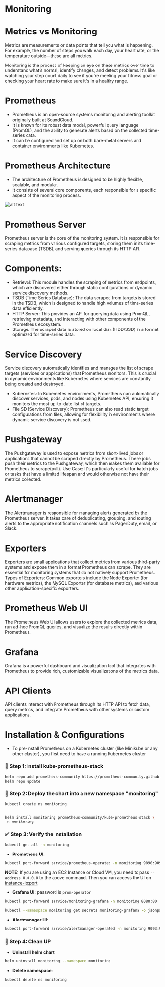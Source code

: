 # Monitoring

# Metrics vs Monitoring

Metrics are measurements or data points that tell you what is happening. For example, the number of steps you walk each day, your heart rate, or the temperature outside—these are all metrics.

Monitoring is the process of keeping an eye on these metrics over time to understand what’s normal, identify changes, and detect problems. It's like watching your step count daily to see if you're meeting your fitness goal or checking your heart rate to make sure it's in a healthy range.

# Prometheus

- Prometheus is an open-source systems monitoring and alerting toolkit originally built at SoundCloud.
- It is known for its robust data model, powerful query language (PromQL), and the ability to generate alerts based on the collected time-series data.
- It can be configured and set up on both bare-metal servers and container environments like Kubernetes.

# Prometheus Architecture

- The architecture of Prometheus is designed to be highly flexible, scalable, and modular.
- It consists of several core components, each responsible for a specific aspect of the monitoring process.

![alt text](image-1.png)


# Prometheus Server
Prometheus server is the core of the monitoring system. It is responsible for scraping metrics from various configured targets, storing them in its time-series database (TSDB), and serving queries through its HTTP API.
# Components:
- Retrieval: This module handles the scraping of metrics from endpoints, which are discovered either through static configurations or dynamic service discovery methods.
- TSDB (Time Series Database): The data scraped from targets is stored in the TSDB, which is designed to handle high volumes of time-series data efficiently.
- HTTP Server: This provides an API for querying data using PromQL, retrieving metadata, and interacting with other components of the Prometheus ecosystem.
- Storage: The scraped data is stored on local disk (HDD/SSD) in a format optimized for time-series data.

# Service Discovery
Service discovery automatically identifies and manages the list of scrape targets (services or applications) that Prometheus monitors.
This is crucial in dynamic environments like Kubernetes where services are constantly being created and destroyed.

- Kubernetes: In Kubernetes environments, Prometheus can automatically discover services, pods, and nodes using Kubernetes API, ensuring it monitors the most up-to-date list of targets.
- File SD (Service Discovery): Prometheus can also read static target configurations from files, allowing for flexibility in environments where dynamic service discovery is not used.
# Pushgateway
The Pushgateway is used to expose metrics from short-lived jobs or applications that cannot be scraped directly by Prometheus.
These jobs push their metrics to the Pushgateway, which then makes them available for Prometheus to scrape(pull).
Use Case:
It's particularly useful for batch jobs or tasks that have a limited lifespan and would otherwise not have their metrics collected.
# Alertmanager
The Alertmanager is responsible for managing alerts generated by the Prometheus server.
It takes care of deduplicating, grouping, and routing alerts to the appropriate notification channels such as PagerDuty, email, or Slack.
# Exporters
Exporters are small applications that collect metrics from various third-party systems and expose them in a format Prometheus can scrape. They are essential for monitoring systems that do not natively support Prometheus.
Types of Exporters:
Common exporters include the Node Exporter (for hardware metrics), the MySQL Exporter (for database metrics), and various other application-specific exporters.
# Prometheus Web UI
The Prometheus Web UI allows users to explore the collected metrics data, run ad-hoc PromQL queries, and visualize the results directly within Prometheus.
# Grafana
Grafana is a powerful dashboard and visualization tool that integrates with Prometheus to provide rich, customizable visualizations of the metrics data.
# API Clients

API clients interact with Prometheus through its HTTP API to fetch data, query metrics, and integrate Prometheus with other systems or custom applications.

# Installation & Configurations

- To pre-install Prometheus on a Kubernetes cluster (like Minikube or any other cluster), you first need to have a running Kubernetes cluster

### 🧰 Step 1: Install kube-prometheus-stack
```bash
helm repo add prometheus-community https://prometheus-community.github.io/helm-charts
helm repo update
```

### 🚀 Step 2: Deploy the chart into a new namespace "monitoring"
```bash
kubectl create ns monitoring
```
```bash

helm install monitoring prometheus-community/kube-prometheus-stack \
-n monitoring 

```

### ✅ Step 3: Verify the Installation
```bash
kubectl get all -n monitoring
```
- **Prometheus UI**:
```bash
kubectl port-forward service/prometheus-operated -n monitoring 9090:9090
```

**NOTE:** If you are using an EC2 Instance or Cloud VM, you need to pass `--address 0.0.0.0` to the above command. Then you can access the UI on <instance-ip:port>

- **Grafana UI**: password is `prom-operator`
```bash
kubectl port-forward service/monitoring-grafana -n monitoring 8080:80

kubectl --namespace monitoring get secrets monitoring-grafana -o jsonpath="{.data.admin-password}" | base64 -d ; echo
```
- **Alertmanager UI**:
```bash
kubectl port-forward service/alertmanager-operated -n monitoring 9093:9093
```

### 🧼 Step 4: Clean UP
- **Uninstall helm chart**:
```bash
helm uninstall monitoring --namespace monitoring
```
- **Delete namespace**:
```bash
kubectl delete ns monitoring
```
